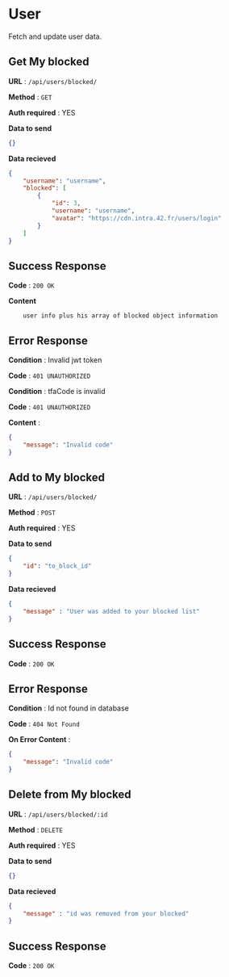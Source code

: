 # User

Fetch and update user data.

## Get My blocked


**URL** : `/api/users/blocked/`

**Method** : `GET`

**Auth required** : YES

**Data to send**

```json
{}
```

**Data recieved**

```json
{
    "username": "username",
    "blocked": [
        {
            "id": 3,
            "username": "username",
            "avatar": "https://cdn.intra.42.fr/users/login"
        }
    ]
}
```

## Success Response

**Code** : `200 OK`

**Content**

```
    user info plus his array of blocked object information
```

## Error Response

**Condition** : Invalid jwt token

**Code** : `401 UNAUTHORIZED`

**Condition** : tfaCode is invalid

**Code** : `401 UNAUTHORIZED`

**Content** :

```json
{
    "message": "Invalid code"
}
```
## Add to My blocked

**URL** : `/api/users/blocked/`

**Method** : `POST`

**Auth required** : YES

**Data to send**

```json
{
    "id": "to_block_id"
}
```

**Data recieved**

```json
{
    "message" : "User was added to your blocked list"
}
```

## Success Response

**Code** : `200 OK`


## Error Response

**Condition** : Id not found in database

**Code** : `404 Not Found`

**On Error Content** :

```json
{
    "message": "Invalid code"
}
```

## Delete from My blocked

**URL** : `/api/users/blocked/:id`

**Method** : `DELETE`

**Auth required** : YES

**Data to send**

```json
{}
```

**Data recieved**

```json
{
    "message" : "id was removed from your blocked"
}
```

## Success Response

**Code** : `200 OK`


